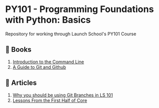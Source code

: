 # PY101 - Programming Foundations with Python: Basics
Repository for working through Launch School's PY101 Course

## :green_book: Books
1. [Introduction to the Command Line](https://launchschool.com/books/command_line)
1. [A Guide to Git and Github](https://launchschool.com/books/git)

## :memo: Articles
1. [Why you should be using Git Branches in LS 101](https://medium.com/@eamonocallaghan/why-you-should-be-using-git-branches-in-ls-101-ee2864009f07)
1. [Lessons From the First Half of Core](https://medium.com/launch-school/lessons-from-the-first-half-of-core-50a6d85f9c76)